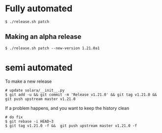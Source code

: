 
# Fully automated

    $ ./release.sh patch


## Making an alpha release


    $ ./release.sh patch --new-version 1.21.0a1


# semi automated
To make a new release
```
# update solara/__init__.py
$ git add -u && git commit -m 'Release v1.21.0' && git tag v1.21.0 && git push upstream master v1.21.0
```


If a problem happens, and you want to keep the history clean
```
# do fix
$ git rebase -i HEAD~3
$ git tag v1.21.0 -f &&  git push upstream master v1.21.0 -f
```

